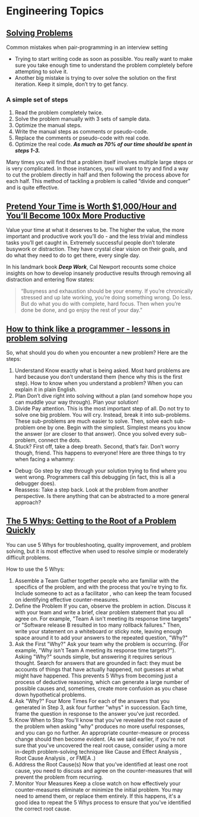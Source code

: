 # Engineering Topics

## [Solving Problems](https://simpleprogrammer.com/solving-problems-breaking-it-down/)
Common mistakes when pair-programming in an interview setting
- Trying to start writing code as soon as possible. You really want to make sure you take enough time to understand the problem completely before attempting to solve it.
- Another big mistake is trying to over solve the solution on the first iteration.  Keep it simple, don’t try to get fancy.

### A simple set of steps
1. Read the problem completely twice.
1. Solve the problem manually with 3 sets of sample data.
1. Optimize the manual steps.
1. Write the manual steps as comments or pseudo-code.
1. Replace the comments or pseudo-code with real code.
1. Optimize the real code.
***As much as 70% of our time should be spent in steps 1-3.***

Many times you will find that a problem itself involves multiple large steps or is very complicated. In those instances, you will want to try and find a way to cut the problem directly in half and then following the process above for each half. This method of tackling a problem is called “divide and conquer” and is quite effective. 

## [Pretend Your Time is Worth $1,000/Hour and You’ll Become 100x More Productive](https://medium.com/swlh/pretend-your-time-is-worth-1-000-hour-and-youll-become-100x-more-productive-f04628bb3e6d)
Value your time at what it deserves to be. The higher the value, the more important and productive work you’ll do - and the less trivial and mindless tasks you’ll get caught in.
Extremely successful people don’t tolerate busywork or distraction. They have crystal clear vision on their goals, and do what they need to do to get there, every single day.

In his landmark book ***Deep Work***, Cal Newport recounts some choice insights on how to develop insanely productive results through removing all distraction and entering flow states:
> “Busyness and exhaustion should be your enemy. If you’re chronically stressed and up late working, you’re doing something wrong. Do less. But do what you do with complete, hard focus. Then when you’re done be done, and go enjoy the rest of your day.”

## [How to think like a programmer - lessons in problem solving](https://www.freecodecamp.org/news/how-to-think-like-a-programmer-lessons-in-problem-solving-d1d8bf1de7d2/)
So, what should you do when you encounter a new problem?
Here are the steps:
1. Understand
Know exactly what is being asked. Most hard problems are hard because you don’t understand them (hence why this is the first step). How to know when you understand a problem? When you can explain it in plain English.
1. Plan
Don’t dive right into solving without a plan (and somehow hope you can muddle your way through). Plan your solution!
1. Divide
Pay attention. This is the most important step of all. Do not try to solve one big problem. You will cry. Instead, break it into sub-problems. These sub-problems are much easier to solve. Then, solve each sub-problem one by one. Begin with the simplest. Simplest means you know the answer (or are closer to that answer). Once you solved every sub-problem, connect the dots.
1. Stuck?
First off, take a deep breath. Second, that’s fair. Don’t worry though, friend. This happens to everyone!
Here are three things to try when facing a whammy:
- Debug: Go step by step through your solution trying to find where you went wrong. Programmers call this debugging (in fact, this is all a debugger does).
- Reassess: Take a step back. Look at the problem from another perspective. Is there anything that can be abstracted to a more general approach?

## [The 5 Whys: Getting to the Root of a Problem Quickly](https://www.mindtools.com/pages/article/newTMC_5W.htm)
You can use 5 Whys for troubleshooting, quality improvement, and problem solving, but it is most effective when used to resolve simple or moderately difficult problems.

How to use the 5 Whys:
1. Assemble a Team
Gather together people who are familiar with the specifics of the problem, and with the process that you're trying to fix. Include someone to act as a facilitator , who can keep the team focused on identifying effective counter-measures.
1. Define the Problem
If you can, observe the problem in action. Discuss it with your team and write a brief, clear problem statement that you all agree on. For example, "Team A isn't meeting its response time targets" or "Software release B resulted in too many rollback failures."
Then, write your statement on a whiteboard or sticky note, leaving enough space around it to add your answers to the repeated question, "Why?"
1. Ask the First "Why?"
Ask your team why the problem is occurring. (For example, "Why isn't Team A meeting its response time targets?"). Asking "Why?" sounds simple, but answering it requires serious thought. Search for answers that are grounded in fact: they must be accounts of things that have actually happened, not guesses at what might have happened. This prevents 5 Whys from becoming just a process of deductive reasoning, which can generate a large number of possible causes and, sometimes, create more confusion as you chase down hypothetical problems.
1. Ask "Why?" Four More Times
For each of the answers that you generated in Step 3, ask four further "whys" in succession. Each time, frame the question in response to the answer you've just recorded.
1. Know When to Stop
You'll know that you've revealed the root cause of the problem when asking "why" produces no more useful responses, and you can go no further. An appropriate counter-measure or process change should then become evident. (As we said earlier, if you're not sure that you've uncovered the real root cause, consider using a more in-depth problem-solving technique like Cause and Effect Analysis , Root Cause Analysis , or FMEA .)
1. Address the Root Cause(s)
Now that you've identified at least one root cause, you need to discuss and agree on the counter-measures that will prevent the problem from recurring.
1. Monitor Your Measures
Keep a close watch on how effectively your counter-measures eliminate or minimize the initial problem. You may need to amend them, or replace them entirely. If this happens, it's a good idea to repeat the 5 Whys process to ensure that you've identified the correct root cause.
